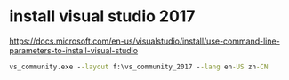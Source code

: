 # install visual studio 2017

https://docs.microsoft.com/en-us/visualstudio/install/use-command-line-parameters-to-install-visual-studio

```cmd
vs_community.exe --layout f:\vs_community_2017 --lang en-US zh-CN
```
